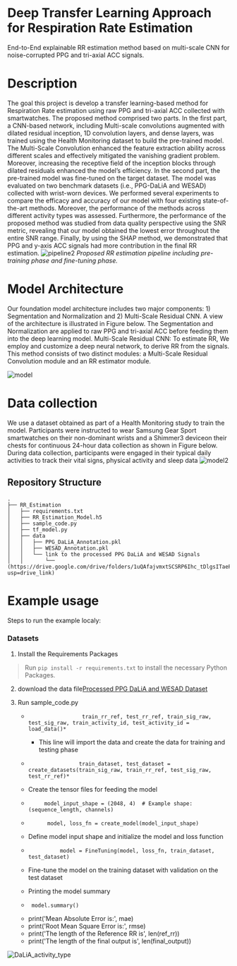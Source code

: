 # Deep Transfer Learning Approach for Respiration Rate Estimation
End-to-End explainable RR estimation method based on multi-scale CNN for noise-corrupted PPG and tri-axial ACC signals. 

# Description
The goal this project is develop a transfer learning-based method for Respiration Rate estimation using raw PPG and tri-axial ACC collected with smartwatches. The proposed method comprised two parts. In the first part, a CNN-based network, including Multi-scale convolutions augmented with dilated residual inception, 1D convolution layers, and dense layers, was trained using the Health Monitoring dataset to build the pre-trained model. The Multi-Scale Convolution enhanced the feature extraction ability across different scales and effectively mitigated the vanishing gradient problem. Moreover, increasing the receptive field of the inception blocks through dilated residuals enhanced the model’s efficiency. In the second part, the pre-trained model was fine-tuned on the target dataset. The model was evaluated on two benchmark datasets (i.e., PPG-DaLiA and WESAD) collected with wrist-worn devices. We performed several experiments to compare the efficacy and accuracy of our model with four existing state-of-the-art methods. Moreover, the performance of the methods across different activity types was assessed. Furthermore, the performance of the proposed method was studied from data quality perspective using the SNR metric, revealing that our model obtained the lowest error throughout the entire SNR range. Finally, by using the SHAP method, we demonstrated that PPG and y-axis ACC signals had more contribution in the final RR estimation.
![pipeline2](https://github.com/kazemikianoosh/RR_Estimation/assets/51022509/854210b7-df19-4ded-85e1-ff9874d748e5)
*Proposed RR estimation pipeline including pre-training phase and fine-tuning phase.*
# Model Architecture
Our foundation model architecture includes two major components: 1) Segmentation and Normalization and 2) Multi-Scale Residual CNN. A view of the architecture is illustrated in Figure below. The Segmentation and Normalization are applied to raw PPG and tri-axial ACC before feeding them into the deep learning model. Multi-Scale Residual CNN: To estimate RR, We employ and customize a deep neural network, to derive RR from the signals. This method consists of two distinct modules: a Multi-Scale Residual Convolution module and an RR estimator module.

![model](https://github.com/kazemikianoosh/RR_Estimation/assets/51022509/f0fc2bf8-e183-4c80-a36d-bf58e5974986)
# Data collection
We use a dataset obtained as part of a Health Monitoring study to train the model. Participants were instructed to wear Samsung Gear Sport smartwatches on their non-dominant wrists and a Shimmer3 deviceon their chests for continuous 24-hour data collection as shown in Figure below. During data collection, participants were engaged in their typical daily activities to track their vital signs, physical activity and sleep data
![model2](https://github.com/kazemikianoosh/RR_Estimation/assets/51022509/e74a82b4-4b32-491c-9330-a6f6ff170e0c)

## Repository Structure
```
.
├── RR_Estimation
│   ├── requirements.txt
│   ├── RR_Estimation_Model.h5
│   ├── sample_code.py
│   ├── tf_model.py
│   ├── data
│   │   ├── PPG_DaLiA_Annotation.pkl
│   │   ├── WESAD_Annotation.pkl
│   │   └── link to the processed PPG DaLiA and WESAD Signals
│   │       └── (https://drive.google.com/drive/folders/1uQAfajvmxtSCSRP6Ihc_tDlgsITaePBI?usp=drive_link)
```

# Example usage
Steps to run the example localy:
### Datasets

  1. Install the Requirements Packages

> Run `pip install -r requirements.txt` to install the necessary Python Packages.

  2. download the data file[Processed PPG DaLiA and WESAD Dataset](https://drive.google.com/drive/folders/1uQAfajvmxtSCSRP6Ihc_tDlgsITaePBI?usp=drive_link)
  3. Run sample_code.py
     *                      train_rr_ref, test_rr_ref, train_sig_raw, test_sig_raw, train_activity_id, test_activity_id = load_data()*              
       - This line will import the data and create the data for training and testing phase
      
         
      *                     train_dataset, test_dataset = create_datasets(train_sig_raw, train_rr_ref, test_sig_raw, test_rr_ref)*              
       - Create the tensor files for feeding the model
       *          model_input_shape = (2048, 4)  # Example shape: (sequence_length, channels)
      *           model, loss_fn = create_model(model_input_shape)
        
      - Define model input shape and initialize the model and loss function
    
     *               model = FineTuning(model, loss_fn, train_dataset, test_dataset)
     
      - Fine-tune the model on the training dataset with validation on the test dataset
    
      - Printing the model summary
     *      model.summary()
     *  print('Mean Absolute Error is:', mae)
     *  print('Root Mean Square Error is:', rmse)
     *  print('The length of the Reference RR is', len(ref_rr))
     *  print('The length of the final output is', len(final_output))
   

    
     
![DaLiA_activity_type](https://github.com/kazemikianoosh/RR_Estimation/assets/51022509/fe2d51be-879d-4070-8a10-cc7648c4db47)




